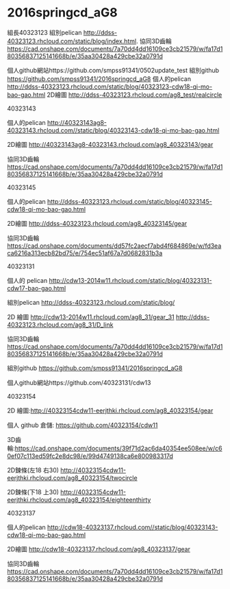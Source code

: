 # 2016springcd_aG8

組長40323123 
組別pelican http://ddss-40323123.rhcloud.com/static/blog/index.html.
協同3D齒輪 https://cad.onshape.com/documents/7a70dd4dd16109ce3cb21579/w/fa17d180356837125141668b/e/35aa30428a429cbe32a0791d

個人github網站https://github.com/smpss91341/0502update_test
組別github https://github.com/smpss91341/2016springcd_aG8
個人的pelican http://ddss-40323123.rhcloud.com/static/blog/40323123-cdw18-qi-mo-bao-gao.html
2D繪圖 http://ddss-40323123.rhcloud.com/ag8_test/realcircle


40323143 

個人的pelican http://40323143ag8-40323143.rhcloud.com//static/blog/40323143-cdw18-qi-mo-bao-gao.html

2D繪圖 http://40323143ag8-40323143.rhcloud.com/ag8_40323143/gear

協同3D齒輪 https://cad.onshape.com/documents/7a70dd4dd16109ce3cb21579/w/fa17d180356837125141668b/e/35aa30428a429cbe32a0791d

40323145


個人的pelican http://ddss-40323123.rhcloud.com/static/blog/40323145-cdw18-qi-mo-bao-gao.html

2D繪圖 http://ddss-40323123.rhcloud.com/ag8_40323145/gear

協同3D齒輪 https://cad.onshape.com/documents/dd57fc2aecf7abd4f684869e/w/fd3eaca6216a313ecb82bd75/e/754ec51af67a7d0682831b3a


40323131

個人的 pelican  http://cdw13-2014w11.rhcloud.com/static/blog/40323131-cdw17-bao-gao.html

組別pelican http://ddss-40323123.rhcloud.com/static/blog/

2D 繪圖 http://cdw13-2014w11.rhcloud.com/ag8_31/gear_31
        http://ddss-40323123.rhcloud.com/ag8_31/D_link

協同3D齒輪 https://cad.onshape.com/documents/7a70dd4dd16109ce3cb21579/w/fa17d180356837125141668b/e/35aa30428a429cbe32a0791d

組別github https://github.com/smpss91341/2016springcd_aG8

個人github網站https://github.com/40323131/cdw13

40323154

2D 繪圖:http://40323154cdw11-eerjthki.rhcloud.com/ag8_40323154/gear

個人 github 倉儲: https://github.com/40323154/cdw11

3D齒輪:https://cad.onshape.com/documents/39f71d2ac6da40354ee508ee/w/c60ef07c113ed59fc2e8dc98/e/99d4749138ca6e800983317d

2D鍊條(左18 右30) http://40323154cdw11-eerjthki.rhcloud.com/ag8_40323154/twocircle

2D鍊條(下18 上30) http://40323154cdw11-eerjthki.rhcloud.com/ag8_40323154/eighteenthirty


40323137 

個人的pelican http://cdw18-40323137.rhcloud.com//static/blog/40323143-cdw18-qi-mo-bao-gao.html

2D繪圖 http://cdw18-40323137.rhcloud.com/ag8_40323137/gear

協同3D齒輪 https://cad.onshape.com/documents/7a70dd4dd16109ce3cb21579/w/fa17d180356837125141668b/e/35aa30428a429cbe32a0791d